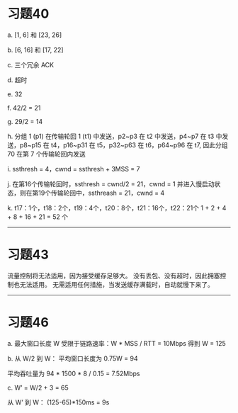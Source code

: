 # 习题40 #
a. [1, 6] 和 [23, 26]

b. [6, 16] 和 [17, 22]

c. 三个冗余 ACK

d. 超时

e. 32

f. 42/2 = 21

g. 29/2 = 14

h. 分组 1 (p1) 在传输轮回 1 (t1) 中发送，p2~p3 在 t2 中发送，p4~p7 在 t3 中发送，p8~p15 在 t4，p16~p31 在 t5，p32~p63 在 t6，p64~p96 在 t7,
因此分组 70 在第 7 个传输轮回内发送

i. ssthresh = 4，cwnd = ssthresh + 3MSS = 7

j. 在第16个传输轮回时，ssthresh = cwnd/2 = 21，cwnd = 1 并进入慢启动状态，则在第19个传输轮回中，ssthreash = 21，cwnd = 4

k. t17：1个，t18：2个，t19：4个，t20：8个，t21：16个，t22：21个
1 + 2 + 4 + 8 + 16 + 21 = 52 个

----------
# 习题43 #
流量控制将无法适用，因为接受缓存足够大。
没有丢包、没有超时，因此拥塞控制也无法适用。
无需适用任何措施，当发送缓存满载时，自动就慢下来了。

----------
# 习题46 #
a.
最大窗口长度 W 受限于链路速率：W * MSS / RTT = 10Mbps
得到 W = 125

b.
从 W/2 到 W：
平均窗口长度为 0.75W = 94

平均吞吐量为 94 * 1500 * 8 / 0.15 = 7.52Mbps

c.
W’ = W/2 + 3 = 65

从 W’ 到 W：
(125-65)*150ms = 9s
